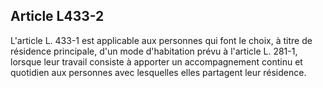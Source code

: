## Article L433-2

L'article L. 433-1 est applicable aux personnes qui font le choix, à titre de résidence principale, d'un mode
d'habitation prévu à l'article L. 281-1, lorsque leur travail consiste à apporter un accompagnement continu et
quotidien aux personnes avec lesquelles elles partagent leur résidence.


